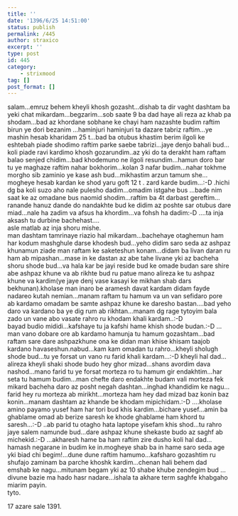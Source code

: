 ```yaml
---
title: ''
date: '1396/6/25 14:51:00'
status: publish
permalink: /445
author: straxico
excerpt: ''
type: post
id: 445
category:
    - strixmood
tag: []
post_format: []
---
```

salam…emruz behem kheyli khosh gozasht…dishab ta dir vaght dashtam ba yeki chat mikardam…begzarim…sob saate 9 ba dad haye ali reza az khab pa shodam…bad az khordane sobhane ke chayi ham nazashte budim raftim birun ye dori bezanim …haminjuri haminjuri ta dazare tabriz raftim…ye mashin hesab kharidam 25 t…bad ba otubus khastim berim ilgoli ke eshtebah piade shodimo raftim parke saebe tabrizi…jaye denjo bahali bud…koli piade ravi kardimo khosh gozarundim..az yki do ta derakht ham raftam balao senjed chidim…bad khodemuno ne ilgoli resundim…hamun doro bar tu ye maghaze raftim nahar bokhorim…kolan 3 nafar budim…nahar tokhme morgho sib zaminio ye kase ash bud…mikhastim arzun tamum she…mogheye hesab kardan ke shod yaru goft 12 t . zard karde budim…:-D .hichi dg ba koli suzo aho nale pulesho dadim…omadim istgahe bus …bade nim saat ke az omadane bus naomid shodim…raftim ba 4t darbast gereftim…ranande hanuz dande do nandakhte bud ke didim az poshte sar otubus dare miad…nale ha zadim va afsus ha khordim…va fohsh ha dadim:-D ….ta inja aksash tu durbine bachehast….  
asle matlab az inja shoru mishe.  
man dashtam tamrinaye riazio hal mikardam…bachehaye otaghemun ham har kodum mashghule darse khodesh bud…yeho didim saro seda az ashpaz khunamun ziade man raftam ke saketeshun konam…didam ba livan daran ru ham ab mipashan…mase in ke dastan az abe tahe livane yki az bacheha shoru shode bud…va hala kar be jayi reside bud ke omade budan sare shire abe ashpaz khune va ab rikhte bud ru patue mano alireza ke tu ashpaz khune va kardim(ye jaye denj vase kasayi ke mikhan shab dars bekhunan).kholase man inaro be aramesh davat kardam didam fayde nadareo kutah nemian…manam raftam tu hamum va un van sefidaro pore ab kardamo omadam be samte ashpaz khune ke daresho bastan….bad yeho daro va kardano ba ye dig rum ab rikhtan…manam dg rage tytoyim bala zado un vane abo vasate rahro ru khodam khali kardam..:-D  
bayad budio mididi…kafshaye tu ja kafshi hame khish shode budan.:-D …man vano dobare ore ab kardamo hamunja tu hamum gozashtam…bad raftam sare dare ashpazkhune ona ke didan man khise khisam taajob kardano havaseshun.nabud…kam kam omadan tu rahro…kheyli sholugh shode bud…tu ye forsat un vano ru farid khali kardam…:-D kheyli hal dad…alireza kheyli shaki shode budo hey ghor mizad…shans avordim dava nashod…mano farid tu ye forsat morteza ro tu hamum gir endakhtim…har seta tu hamum budim…man chefte daro endakhte budam vali morteza fek mikard bacheha daro az posht negah dashtan…inghad khandidim ke nagu…farid hey ru morteza ab mirikht…morteza ham hey dad mizad baz konin baz konin…manam dashtam az khande be khodam mipichidam.:-D ….kholase amino payamo yusef ham har tori bud khis kardim…bichare yusef…amin ba ghablame omad ab berize saresh ke khode ghablame ham khord tu saresh…:-D ..ab parid tu otagho hata laptope yisefam khis shod…tu rahro jaye salem namunde bud…dare ashpaz khune shekaste budo az saghf ab michekid.:-D …akharesh hame ba ham raftim zire dusho koli hal dad…hamash negarane in budim ke in.mogheye shab ba in hame saro seda age yki biad chi begim!…dune dune raftim hamumo…kafsharo gozashtim ru shufajo zaminam ba parche khoshk kardim…chenan hali behem dad emshab ke nagu…mitunam begam yki az 10 shabe khube zendegim bud …divune bazie ma hado hasr nadare…ishala ta akhare term saghfe khabgaho miarim payin.  
tyto.

17 azare sale 1391.